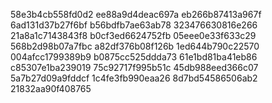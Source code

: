58e3b4cb558fd0d2
ee88a9d4deac697a
eb266b87413a967f
6ad131d37b27f6bf
b56bdfb7ae63ab78
323476630816e266
21a8a1c7143843f8
b0cf3ed6624752fb
05eee0e33f633c29
568b2d98b07a7fbc
a82df376b08f126b
1ed644b790c22570
004afcc1799389b9
b0875cc525ddda73
61e1bd81ba41eb86
c85307e1ba239019
75c92717f995b51c
45db988eed366c07
5a7b27d09a9fddcf
1c4fe3fb990eaa26
8d7bd54586506ab2
21832aa90f408765
